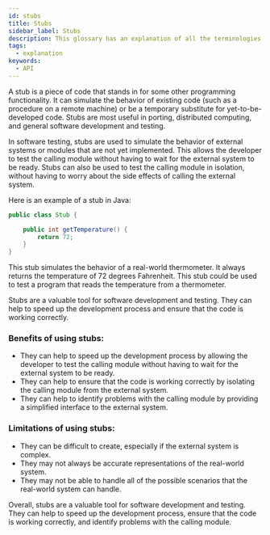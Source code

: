 ```yaml
---
id: stubs
title: Stubs
sidebar_label: Stubs
description: This glossary has an explanation of all the terminologies that beginners find difficult to understand at first glance.
tags:
  - explanation
keywords:
  - API
---
```


A stub is a piece of code that stands in for some other programming functionality. It can simulate the behavior of existing code (such as a procedure on a remote machine) or be a temporary substitute for yet-to-be-developed code. Stubs are most useful in porting, distributed computing, and general software development and testing.

In software testing, stubs are used to simulate the behavior of external systems or modules that are not yet implemented. This allows the developer to test the calling module without having to wait for the external system to be ready. Stubs can also be used to test the calling module in isolation, without having to worry about the side effects of calling the external system.

Here is an example of a stub in Java:

```java
public class Stub {

    public int getTemperature() {
        return 72;
    }
}
```

This stub simulates the behavior of a real-world thermometer. It always returns the temperature of 72 degrees Fahrenheit. This stub could be used to test a program that reads the temperature from a thermometer.

Stubs are a valuable tool for software development and testing. They can help to speed up the development process and ensure that the code is working correctly.

### Benefits of using stubs:

- They can help to speed up the development process by allowing the developer to test the calling module without having to wait for the external system to be ready.
- They can help to ensure that the code is working correctly by isolating the calling module from the external system.
- They can help to identify problems with the calling module by providing a simplified interface to the external system.

### Limitations of using stubs:

- They can be difficult to create, especially if the external system is complex.
- They may not always be accurate representations of the real-world system.
- They may not be able to handle all of the possible scenarios that the real-world system can handle.

Overall, stubs are a valuable tool for software development and testing. They can help to speed up the development process, ensure that the code is working correctly, and identify problems with the calling module.
